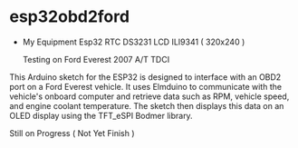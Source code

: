 # esp32obd2ford

- My Equipment
  Esp32
  RTC DS3231
  LCD ILI9341 ( 320x240 )

  Testing on Ford Everest 2007 A/T TDCI 



This Arduino sketch for the ESP32 is designed to interface with an OBD2 port on a Ford Everest vehicle. 
It uses Elmduino to communicate with the vehicle's onboard computer and retrieve data such as RPM, vehicle speed, and engine coolant temperature. 
The sketch then displays this data on an OLED display using the TFT_eSPI Bodmer library.

Still on Progress ( Not Yet Finish )
